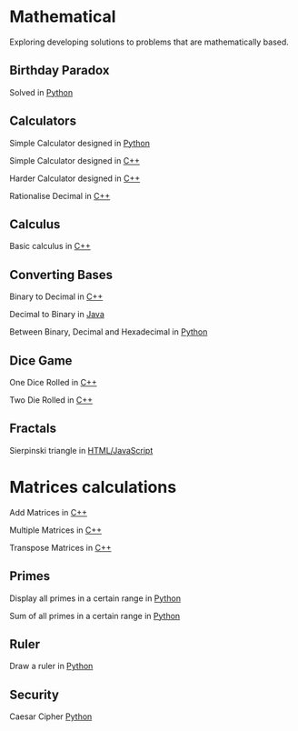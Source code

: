 # Mathematical
Exploring developing solutions to problems that are mathematically based.

## Birthday Paradox
Solved in [Python](https://github.com/Roshni0/Mathematical/blob/master/Birthday%20Paradox/paradox.py)

## Calculators
Simple Calculator designed in [Python](https://github.com/Roshni0/Mathematical/blob/master/Calculators/simple.py)

Simple Calculator designed in [C++](https://github.com/Roshni0/Mathematical/blob/master/Calculators/simpleCalc.cpp)

Harder Calculator designed in [C++](https://github.com/Roshni0/Mathematical/blob/master/Calculators/higherCalc.cpp)

Rationalise Decimal in [C++](https://github.com/Roshni0/Mathematical/blob/master/Calculators/rationaliseDecimal.cpp)

## Calculus
Basic calculus in [C++](https://github.com/Roshni0/Mathematical/blob/master/Calculus/calculus.cpp)

## Converting Bases
Binary to Decimal in [C++](https://github.com/Roshni0/Mathematical/blob/master/ConvertBetweenBases/BinAndDec.cpp)

Decimal to Binary in [Java](https://github.com/Roshni0/Mathematical/blob/master/ConvertBetweenBases/DecToBin.java)

Between Binary, Decimal and Hexadecimal in [Python](https://github.com/Roshni0/Mathematical/blob/master/ConvertBetweenBases/DecBinHex.py)

## Dice Game
One Dice Rolled in [C++](https://github.com/Roshni0/Mathematical/blob/master/Dice/OneDiceRoll.cpp)

Two Die Rolled in [C++](https://github.com/Roshni0/Mathematical/blob/master/Dice/TwoDiceRoll.cpp)

## Fractals
Sierpinski triangle in [HTML/JavaScript](https://github.com/Roshni0/Mathematical/blob/master/Fractals/Sierpinski%20triangle/index.html)

# Matrices calculations
Add Matrices in [C++](https://github.com/Roshni0/Mathematical/blob/master/MatricesCalculations/AddTwoMatrices.cpp)

Multiple Matrices in [C++](https://github.com/Roshni0/Mathematical/blob/master/MatricesCalculations/MultiplyTwoMatrices.cpp)

Transpose Matrices in [C++](https://github.com/Roshni0/Mathematical/blob/master/MatricesCalculations/TransposeMatrix.cpp)

## Primes
Display all primes in a certain range in [Python](https://github.com/Roshni0/Mathematical/blob/master/Primes/Display_All_Primes_In_Given_Range.py)

Sum of all primes in a certain range in [Python](https://github.com/Roshni0/Mathematical/blob/master/Primes/Sum_Of_Primes_In_Range.py)

## Ruler
Draw a ruler in [Python](https://github.com/Roshni0/Mathematical/blob/master/Ruler/drawYourRuler.py)

## Security
Caesar Cipher [Python](https://github.com/Roshni0/Mathematical/blob/master/Security/Ceasar%20Shift/CaesarCipher.py)
